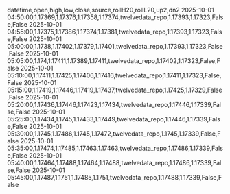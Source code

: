 datetime,open,high,low,close,source,rollH20,rollL20,up2,dn2
2025-10-01 04:50:00,1.17369,1.17376,1.17358,1.17374,twelvedata_repo,1.17393,1.17323,False,False
2025-10-01 04:55:00,1.17375,1.17386,1.17374,1.17381,twelvedata_repo,1.17393,1.17323,False,False
2025-10-01 05:00:00,1.1738,1.17402,1.17379,1.17401,twelvedata_repo,1.17393,1.17323,False,False
2025-10-01 05:05:00,1.174,1.17411,1.17389,1.17411,twelvedata_repo,1.17402,1.17323,False,False
2025-10-01 05:10:00,1.17411,1.17425,1.17406,1.17416,twelvedata_repo,1.17411,1.17323,False,False
2025-10-01 05:15:00,1.17419,1.17446,1.17419,1.17437,twelvedata_repo,1.17425,1.17329,False,False
2025-10-01 05:20:00,1.17436,1.17446,1.17423,1.17434,twelvedata_repo,1.17446,1.17339,False,False
2025-10-01 05:25:00,1.17434,1.1745,1.17433,1.17449,twelvedata_repo,1.17446,1.17339,False,False
2025-10-01 05:30:00,1.1745,1.17486,1.1745,1.17472,twelvedata_repo,1.1745,1.17339,False,False
2025-10-01 05:35:00,1.17474,1.17485,1.17463,1.17463,twelvedata_repo,1.17486,1.17339,False,False
2025-10-01 05:40:00,1.17464,1.17488,1.17464,1.17488,twelvedata_repo,1.17486,1.17339,False,False
2025-10-01 05:45:00,1.17487,1.1751,1.17485,1.1751,twelvedata_repo,1.17488,1.17339,False,False
